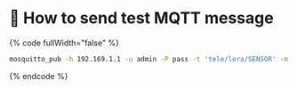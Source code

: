 # 📨 How to send test MQTT message

{% code fullWidth="false" %}
```bash
mosquitto_pub -h 192.169.1.1 -u admin -P pass -t 'tele/lora/SENSOR' -m '{"time": 1709226534260, "humidity":21, "temperature":37, "battery_voltage_mv":3000}' -d
```
{% endcode %}
